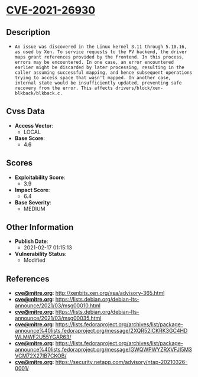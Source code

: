 
# [CVE-2021-26930](http://xenbits.xen.org/xsa/advisory-365.html)

## Description

- `An issue was discovered in the Linux kernel 3.11 through 5.10.16, as used by Xen. To service requests to the PV backend, the driver maps grant references provided by the frontend. In this process, errors may be encountered. In one case, an error encountered earlier might be discarded by later processing, resulting in the caller assuming successful mapping, and hence subsequent operations trying to access space that wasn't mapped. In another case, internal state would be insufficiently updated, preventing safe recovery from the error. This affects drivers/block/xen-blkback/blkback.c.`

## Cvss Data

- **Access Vector**:
  - LOCAL
- **Base Score**:
  - 4.6

## Scores

- **Exploitability Score**:
  - 3.9
- **Impact Score**:
  - 6.4
- **Base Severity**:
  - MEDIUM

## Other Information

- **Publish Date**:
  - 2021-02-17 01:15:13
- **Vulnerability Status**:
  - Modified

## References

- **cve@mitre.org**: http://xenbits.xen.org/xsa/advisory-365.html
- **cve@mitre.org**: https://lists.debian.org/debian-lts-announce/2021/03/msg00010.html
- **cve@mitre.org**: https://lists.debian.org/debian-lts-announce/2021/03/msg00035.html
- **cve@mitre.org**: https://lists.fedoraproject.org/archives/list/package-announce%40lists.fedoraproject.org/message/2XQR52ICKRK3GC4HDWLMWF2U55YGAR63/
- **cve@mitre.org**: https://lists.fedoraproject.org/archives/list/package-announce%40lists.fedoraproject.org/message/GWQWPWYZRXVFJI5M3VCM72X27IB7CKOB/
- **cve@mitre.org**: https://security.netapp.com/advisory/ntap-20210326-0001/

